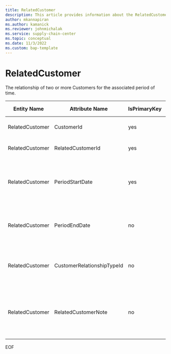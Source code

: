 ```yaml
---
title: RelatedCustomer
description: This article provides information about the RelatedCustomer entity.
author: mkannapiran
ms.author: kamanick
ms.reviewer: johnmichalak
ms.service: supply-chain-center
ms.topic: conceptual
ms.date: 11/3/2022
ms.custom: bap-template
---
```


# RelatedCustomer

The relationship of two or more Customers for the associated period of time.

| **Entity Name** | **Attribute Name** | **IsPrimaryKey** | **Data Type** | **Data Length** | **Description** |
| --- | --- | --- | --- | --- | --- |
| RelatedCustomer | CustomerId | yes | string | 36 | The unique identifier of a Customer. |
| RelatedCustomer | RelatedCustomerId | yes | string | 36 | The unique identifier of a Customer. |
| RelatedCustomer | PeriodStartDate | yes | date | 8 | The period start date for which the customer relationship is effective. |
| RelatedCustomer | PeriodEndDate | no | date | 8 | The period end date for which the customer relationship is effective. |
| RelatedCustomer | CustomerRelationshipTypeId | no | string | 36 | The unique identifier of a Household Relationship Type. |
| RelatedCustomer | RelatedCustomerNote | no | string | 1024 | A note, comment or additional information regarding the customer relationship. |

EOF